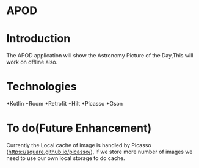 # APOD
# Introduction
The APOD application will show the Astronomy Picture of the Day,This will work on offline also.


# Technologies
*Kotlin 
*Room
*Retrofit
*Hilt
*Picasso
*Gson


# To do(Future Enhancement)
Currently the Local cache of image is handled by Picasso (https://square.github.io/picasso/),
if we store more number of images we need to use our own local storage to do cache.
